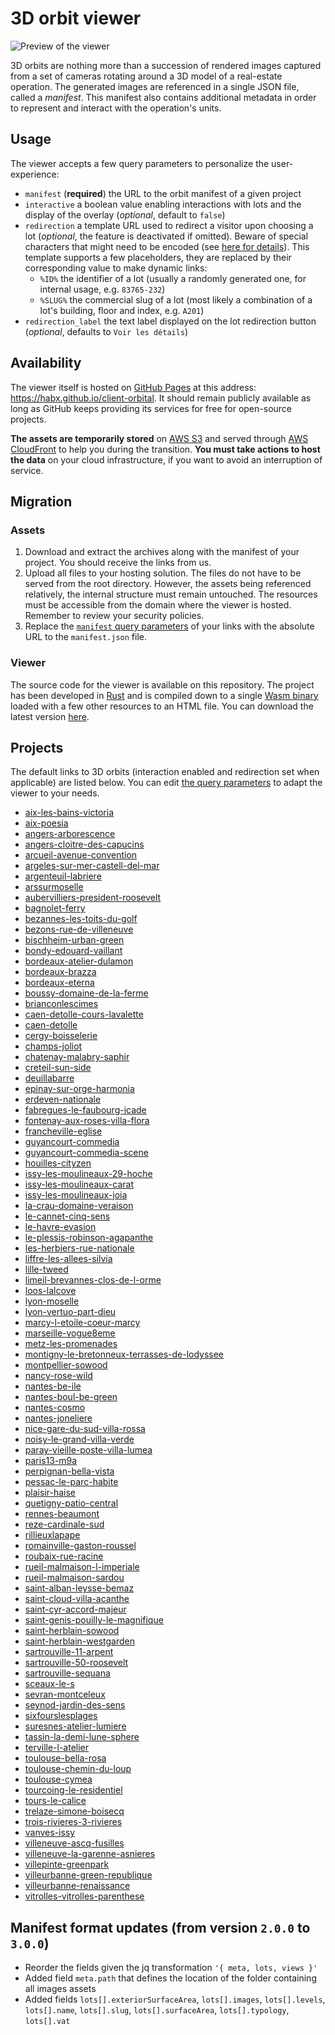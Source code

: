# 3D orbit viewer

![Preview of the viewer](public/preview.gif?raw=true)

3D orbits are nothing more than a succession of rendered images captured from a set of cameras rotating around a 3D model of a real-estate operation.
The generated images are referenced in a single JSON file, called a _manifest_. This manifest also contains additional metadata in order to represent and interact with the operation's units.

## Usage

The viewer accepts a few query parameters to personalize the user-experience:
- `manifest` (**required**) the URL to the orbit manifest of a given project
- `interactive` a boolean value enabling interactions with lots and the display of the overlay (_optional_, default to `false`)
- `redirection` a template URL used to redirect a visitor upon choosing a lot (_optional_, the feature is deactivated if omitted). Beware of special characters that might need to be encoded (see [here for details](https://developer.mozilla.org/en-US/docs/Web/JavaScript/Reference/Global_Objects/encodeURIComponent)). This template supports a few placeholders, they are replaced by their corresponding value to make dynamic links:
	- `%ID%` the identifier of a lot (usually a randomly generated one, for internal usage, e.g. `83765-232`)
	- `%SLUG%` the commercial slug of a lot (most likely a combination of a lot's building, floor and index, e.g. `A201`)
- `redirection_label` the text label displayed on the lot redirection button (_optional_, defaults to `Voir les détails`)

## Availability

The viewer itself is hosted on [GitHub Pages](https://pages.github.com) at this address: https://habx.github.io/client-orbital. It should remain publicly available as long as GitHub keeps providing its services for free for open-source projects.

**The assets are temporarily stored** on [AWS S3](https://aws.amazon.com/s3) and served through [AWS CloudFront](https://aws.amazon.com/cloudfront) to help you during the transition. **You must take actions to host the data** on your cloud infrastructure, if you want to avoid an interruption of service.

## Migration

### Assets

1. Download and extract the archives along with the manifest of your project. You should receive the links from us.
2. Upload all files to your hosting solution. The files do not have to be served from the root directory. However, the assets being referenced relatively, the internal structure must remain untouched. The resources must be accessible from the domain where the viewer is hosted. Remember to review your security policies.
3. Replace the [`manifest` query parameters](#usage) of your links with the absolute URL to the `manifest.json` file.

### Viewer

The source code for the viewer is available on this repository. The project has been developed in [Rust](https://www.rust-lang.org) and is compiled down to a single [Wasm binary](https://webassembly.org/) loaded with a few other resources to an HTML file. You can download the latest version [here](https://github.com/habx/client-orbital/releases/download/1.0.0/pages.zip).

## Projects

The default links to 3D orbits (interaction enabled and redirection set when applicable) are listed below. You can edit [the query parameters](#usage) to adapt the viewer to your needs.

- [aix-les-bains-victoria](https://habx.github.io/client-orbital?manifest=data/aix-les-bains-victoria.json&interactive=true&redirection=https%3A%2F%2Fwww.icade-immobilier.com/programmes-immobiliers-neufs-aix-les-bains/so--victoria-,p74771%23%ID%)
- [aix-poesia](https://habx.github.io/client-orbital?manifest=data/aix-poesia.json&interactive=true)
- [angers-arborescence](https://habx.github.io/client-orbital?manifest=data/angers-arborescence.json&interactive=true)
- [angers-cloitre-des-capucins](https://habx.github.io/client-orbital?manifest=data/angers-cloitre-des-capucins.json&interactive=true)
- [arcueil-avenue-convention](https://habx.github.io/client-orbital?manifest=data/arcueil-avenue-convention.json&interactive=true&redirection=https%3A%2F%2Farcueil-3f.fr%2Fplan%2FLOT%25SLUG%25.pdf)
- [argeles-sur-mer-castell-del-mar](https://habx.github.io/client-orbital?manifest=data/argeles-sur-mer-castell-del-mar.json)
- [argenteuil-labriere](https://habx.github.io/client-orbital?manifest=data/argenteuil-labriere.json&interactive=true&redirection=https%3A%2F%2Fwww.icade-immobilier.com%2Fprogrammes-immobiliers-neufs-argenteuil%2Fvilla-nymphea%2Cp33781%23%25ID%25)
- [arssurmoselle](https://habx.github.io/client-orbital?manifest=data/arssurmoselle.json&interactive=true&redirection=https%3A%2F%2Fwww.icade-immobilier.com%2Fprogrammes-immobiliers-neufs-ars-sur-moselle%2Fparenthese%2Cp98691%23%25ID%25)
- [aubervilliers-president-roosevelt](https://habx.github.io/client-orbital?manifest=data/aubervilliers-president-roosevelt.json&interactive=true&redirection=https%3A%2F%2Fwww.icade-immobilier.com%2Fprogrammes-immobiliers-neufs-aubervilliers%2Fvilla-eleanor%2Cp33361%23%25ID%25)
- [bagnolet-ferry](https://habx.github.io/client-orbital?manifest=data/bagnolet-ferry.json&interactive=true)
- [bezannes-les-toits-du-golf](https://habx.github.io/client-orbital?manifest=data/bezannes-les-toits-du-golf.json&interactive=true)
- [bezons-rue-de-villeneuve](https://habx.github.io/client-orbital?manifest=data/bezons-rue-de-villeneuve.json&interactive=true&redirection=https%3A%2F%2Fwww.quanim.fr%2Fprogrammes%2Fdeuil-la-barre-le-winston%2F%23popin-program-form)
- [bischheim-urban-green](https://habx.github.io/client-orbital?manifest=data/bischheim-urban-green.json&interactive=true&redirection=https%3A%2F%2Fwww.icade-immobilier.com%2Fprogrammes-immobiliers-neufs-bischheim%2Furban-green%2Cp88381%23%25ID%25)
- [bondy-edouard-vaillant](https://habx.github.io/client-orbital?manifest=data/bondy-edouard-vaillant.json&interactive=true&redirection=https%3A%2F%2Fwww.icade-immobilier.com%2Fprogrammes-immobiliers-neufs-bondy%2Fles-jardins-de-beauvoir%2Cp86841%23%25ID%25)
- [bordeaux-atelier-dulamon](https://habx.github.io/client-orbital?manifest=data/bordeaux-atelier-dulamon.json&interactive=true)
- [bordeaux-brazza](https://habx.github.io/client-orbital?manifest=data/bordeaux-brazza.json&interactive=true)
- [bordeaux-eterna](https://habx.github.io/client-orbital?manifest=data/bordeaux-eterna.json&interactive=true)
- [boussy-domaine-de-la-ferme](https://habx.github.io/client-orbital?manifest=data/boussy-domaine-de-la-ferme.json&interactive=true&redirection=https%3A%2F%2Fwww.icade-immobilier.com%2Fprogrammes-immobiliers-neufs-boussy-saint-antoine%2Fle-domaine-de-la-ferme%2Cp33801%23%25ID%25)
- [brianconlescimes](https://habx.github.io/client-orbital?manifest=data/brianconlescimes.json&interactive=true&redirection=https%3A%2F%2Fwww.icade-immobilier.com%2Fprogrammes-immobiliers-neufs-briancon%2Fles-cimes%2Cp47231%23%25ID%25)
- [caen-detolle-cours-lavalette](https://habx.github.io/client-orbital?manifest=data/caen-detolle-cours-lavalette.json&interactive=true&redirection=https%3A%2F%2Fwww.icade-immobilier.com%2Fprogrammes-immobiliers-neufs-caen%2Fcours-lavalette%2Cp72282%23%25ID%25)
- [caen-detolle](https://habx.github.io/client-orbital?manifest=data/caen-detolle.json&interactive=true&redirection=https%3A%2F%2Fwww.icade-immobilier.com%2Fprogrammes-immobiliers-neufs-caen%2Fjardins-lavalette%2Cp72281%23%25ID%25)
- [cergy-boisselerie](https://habx.github.io/client-orbital?manifest=data/cergy-boisselerie.json&interactive=true)
- [champs-joliot](https://habx.github.io/client-orbital?manifest=data/champs-joliot.json&interactive=true)
- [chatenay-malabry-saphir](https://habx.github.io/client-orbital?manifest=data/chatenay-malabry-saphir.json&interactive=true&redirection=https%3A%2F%2Fwww.icade-immobilier.com%2Fprogrammes-immobiliers-neufs-chatenay-malabry%2Fsaphir%2Cp67845%23%25ID%25)
- [creteil-sun-side](https://habx.github.io/client-orbital?manifest=data/creteil-sun-side.json&interactive=true)
- [deuillabarre](https://habx.github.io/client-orbital?manifest=data/deuillabarre.json&interactive=true&redirection=https%3A%2F%2Fwww.quanim.fr%2Fprogrammes%2Fdeuil-la-barre-le-winston%2F%23popin-program-form)
- [epinay-sur-orge-harmonia](https://habx.github.io/client-orbital?manifest=data/epinay-sur-orge-harmonia.json&interactive=true&redirection=https%3A%2F%2Fwww.icade-immobilier.com%2Fprogrammes-immobiliers-neufs-epinay-sur-orge%2Fharmonia%2Cp30361%23%25ID%25)
- [erdeven-nationale](https://habx.github.io/client-orbital?manifest=data/erdeven-nationale.json&interactive=true&redirection=https%3A%2F%2Fwww.icade-immobilier.com%2Fprogrammes-immobiliers-neufs-erdeven%2Fora%2Cp99961%23%25ID%25)
- [fabregues-le-faubourg-icade](https://habx.github.io/client-orbital?manifest=data/fabregues-le-faubourg-icade.json&interactive=true&redirection=https%3A%2F%2Fwww.icade-immobilier.com%2Fprogrammes-immobiliers-neufs-fabregues%2Fle-faubourg%2Cp79121%23%25ID%25)
- [fontenay-aux-roses-villa-flora](https://habx.github.io/client-orbital?manifest=data/fontenay-aux-roses-villa-flora.json&interactive=true&redirection=https%3A%2F%2Fwww.icade-immobilier.com%2Fprogrammes-immobiliers-neufs-fontenay-aux-roses%2Fvilla-flora%2Cp91171%23%25ID%25)
- [francheville-eglise](https://habx.github.io/client-orbital?manifest=data/francheville-eglise.json&interactive=true)
- [guyancourt-commedia](https://habx.github.io/client-orbital?manifest=data/guyancourt-commedia.json&interactive=true)
- [guyancourt-commedia-scene](https://habx.github.io/client-orbital?manifest=data/guyancourt-commedia-scene.json&interactive=true)
- [houilles-cityzen](https://habx.github.io/client-orbital?manifest=data/houilles-cityzen.json&interactive=true)
- [issy-les-moulineaux-29-hoche](https://habx.github.io/client-orbital?manifest=data/issy-les-moulineaux-29-hoche.json&interactive=true)
- [issy-les-moulineaux-carat](https://habx.github.io/client-orbital?manifest=data/issy-les-moulineaux-carat.json&interactive=true&redirection=https%3A%2F%2Fwww.icade-immobilier.com%2Fprogrammes-immobiliers-neufs-issy-les-moulineaux%2Fcarat%2Cp89711%23%25ID%25)
- [issy-les-moulineaux-joia](https://habx.github.io/client-orbital?manifest=data/issy-les-moulineaux-joia.json&interactive=true)
- [la-crau-domaine-veraison](https://habx.github.io/client-orbital?manifest=data/la-crau-domaine-veraison.json&interactive=true&redirection=https%3A%2F%2Fdomaineveraisonlacrau.fr%2Fcontact%2F)
- [le-cannet-cinq-sens](https://habx.github.io/client-orbital?manifest=data/le-cannet-cinq-sens.json&interactive=true&redirection=https%3A%2F%2Fwww.icade-immobilier.com%2Fprogrammes-immobiliers-neufs-le-cannet%2Fcinq-sens%2Cp60801%23%25ID%25)
- [le-havre-evasion](https://habx.github.io/client-orbital?manifest=data/le-havre-evasion.json&interactive=true&redirection=https%3A%2F%2Fwww.icade-immobilier.com%2Fprogrammes-immobiliers-neufs-le-havre%2Fevasion%2Cp90324%3F%23%25ID%25)
- [le-plessis-robinson-agapanthe](https://habx.github.io/client-orbital?manifest=data/le-plessis-robinson-agapanthe.json&interactive=true&redirection=https%3A%2F%2Fwww.quartus-residentiel.fr%2Fappartement%2Fle-plessis-robinson-13481-%25SLUG%25)
- [les-herbiers-rue-nationale](https://habx.github.io/client-orbital?manifest=data/les-herbiers-rue-nationale.json&interactive=true&redirection=https%3A%2F%2Fwww.icade-immobilier.com%2Fprogrammes-immobiliers-neufs-les-herbiers%2Fjardin-des-arts%2Cp99571%23%25ID%25)
- [liffre-les-allees-silvia](https://habx.github.io/client-orbital?manifest=data/liffre-les-allees-silvia.json&interactive=true)
- [lille-tweed](https://habx.github.io/client-orbital?manifest=data/lille-tweed.json&interactive=true)
- [limeil-brevannes-clos-de-l-orme](https://habx.github.io/client-orbital?manifest=data/limeil-brevannes-clos-de-l-orme.json&interactive=true&redirection=https%3A%2F%2Fwww.quartus-residentiel.fr%2Fappartement%2Flimeil-brevannes-19811-%25SLUG%25)
- [loos-lalcove](https://habx.github.io/client-orbital?manifest=data/loos-lalcove.json&interactive=true)
- [lyon-moselle](https://habx.github.io/client-orbital?manifest=data/lyon-moselle.json&interactive=true)
- [lyon-vertuo-part-dieu](https://habx.github.io/client-orbital?manifest=data/lyon-vertuo-part-dieu.json)
- [marcy-l-etoile-coeur-marcy](https://habx.github.io/client-orbital?manifest=data/marcy-l-etoile-coeur-marcy.json&interactive=true&redirection=https%3A%2F%2Fwww.icade-immobilier.com%2Fprogrammes-immobiliers-neufs-marcy-l-etoile%2Fcoeur-marcy-%2Cp91261%23%25ID%25)
- [marseille-vogue8eme](https://habx.github.io/client-orbital?manifest=data/marseille-vogue8eme.json&interactive=true&redirection=https%3A%2F%2Fwww.quartus-residentiel.fr%2Fappartement%2Fmarseille-17921-%25SLUG%25)
- [metz-les-promenades](https://habx.github.io/client-orbital?manifest=data/metz-les-promenades.json&interactive=true&redirection=https%3A%2F%2Fwww.icade-immobilier.com%2Fprogrammes-immobiliers-neufs-metz%2Fles-promenades-%2Cp99901%23%25ID%25)
- [montigny-le-bretonneux-terrasses-de-lodyssee](https://habx.github.io/client-orbital?manifest=data/montigny-le-bretonneux-terrasses-de-lodyssee.json&interactive=true&redirection=https%3A%2F%2Fwww.quanim.fr%2Fprogrammes%2Fdeuil-la-barre-le-winston%2F%23popin-program-form)
- [montpellier-sowood](https://habx.github.io/client-orbital?manifest=data/montpellier-sowood.json&interactive=true&redirection=https%3A%2F%2Fwww.icade-immobilier.com%2Fprogrammes-immobiliers-neufs-montpellier%2Fso-wood%2Cp89921%23%25ID%25)
- [nancy-rose-wild](https://habx.github.io/client-orbital?manifest=data/nancy-rose-wild.json&interactive=true&redirection=https%3A%2F%2Fwww.icade-immobilier.com%2Fprogrammes-immobiliers-neufs-nancy%2Frose-wild%2Cp92251%23%25ID%25)
- [nantes-be-ile](https://habx.github.io/client-orbital?manifest=data/nantes-be-ile.json&interactive=true&redirection=https%3A%2F%2Fwww.icade-immobilier.com%2Fprogrammes-immobiliers-neufs-nantes%2Fbe-ile%2Cp87542%23%25ID%25)
- [nantes-boul-be-green](https://habx.github.io/client-orbital?manifest=data/nantes-boul-be-green.json&interactive=true&redirection=https%3A%2F%2Fwww.icade-immobilier.com%2Fprogrammes-immobiliers-neufs-nantes%2Fbe-green%2Cp87543%3F%23%25ID%25)
- [nantes-cosmo](https://habx.github.io/client-orbital?manifest=data/nantes-cosmo.json&interactive=true)
- [nantes-joneliere](https://habx.github.io/client-orbital?manifest=data/nantes-joneliere.json&interactive=true&redirection=https%3A%2F%2Fwww.icade-immobilier.com%2Fprogrammes-immobiliers-neufs-nantes%2Fvillas-erdre%2Cp93891%23%25ID%25)
- [nice-gare-du-sud-villa-rossa](https://habx.github.io/client-orbital?manifest=data/nice-gare-du-sud-villa-rossa.json&interactive=true&redirection=https%3A%2F%2Fwww.icade-immobilier.com%2Fprogrammes-immobiliers-neufs-nice%2Fgare-du-sud---villa-rossa%2Cp46011%23%25ID%25)
- [noisy-le-grand-villa-verde](https://habx.github.io/client-orbital?manifest=data/noisy-le-grand-villa-verde.json&interactive=true&redirection=https%3A%2F%2Fwww.icade-immobilier.com%2Fprogrammes-immobiliers-neufs-noisy-le-grand%2Fvilla-verde%2Cp80971%23%25ID%25)
- [paray-vieille-poste-villa-lumea](https://habx.github.io/client-orbital?manifest=data/paray-vieille-poste-villa-lumea.json&interactive=true&redirection=https%3A%2F%2Fwww.icade-immobilier.com%2Fprogrammes-immobiliers-neufs-paray-vieille-poste%2Fvilla-lumea%2Cp40831%23%25ID%25)
- [paris13-m9a](https://habx.github.io/client-orbital?manifest=data/paris13-m9a.json&interactive=true)
- [perpignan-bella-vista](https://habx.github.io/client-orbital?manifest=data/perpignan-bella-vista.json&interactive=true&redirection=https%3A%2F%2Fwww.icade-immobilier.com%2Fprogrammes-immobiliers-neufs-perpignan%2Fbella-vista-%2Cp94081%23%25ID%25)
- [pessac-le-parc-habite](https://habx.github.io/client-orbital?manifest=data/pessac-le-parc-habite.json&interactive=true)
- [plaisir-haise](https://habx.github.io/client-orbital?manifest=data/plaisir-haise.json&interactive=true&redirection=https%3A%2F%2Fresidence-pietra.fr%2Fplan%2FLOT%25SLUG%25.pdf)
- [quetigny-patio-central](https://habx.github.io/client-orbital?manifest=data/quetigny-patio-central.json&interactive=true&redirection=https%3A%2F%2Fwww.icade-immobilier.com%2Fprogrammes-immobiliers-neufs-quetigny%2Fpatio-central%2Cp58431%23%25ID%25)
- [rennes-beaumont](https://habx.github.io/client-orbital?manifest=data/rennes-beaumont.json&interactive=true)
- [reze-cardinale-sud](https://habx.github.io/client-orbital?manifest=data/reze-cardinale-sud.json&interactive=true)
- [rillieuxlapape](https://habx.github.io/client-orbital?manifest=data/rillieuxlapape.json&interactive=true&redirection=https%3A%2F%2Fwww.quartus-residentiel.fr%2Fappartement%2Frillieux-la-pape-21201-%25SLUG%25)
- [romainville-gaston-roussel](https://habx.github.io/client-orbital?manifest=data/romainville-gaston-roussel.json&interactive=true&redirection=https%3A%2F%2Fwww.icade-immobilier.com%2Fprogrammes-immobiliers-neufs-romainville%2Fhortea%2Cp79111%23%25ID%25)
- [roubaix-rue-racine](https://habx.github.io/client-orbital?manifest=data/roubaix-rue-racine.json&interactive=true&redirection=https%3A%2F%2Fwww.icade-immobilier.com%2Fprogrammes-immobiliers-neufs-roubaix%2Fprelude%2Cp40371%23%25ID%25)
- [rueil-malmaison-l-imperiale](https://habx.github.io/client-orbital?manifest=data/rueil-malmaison-l-imperiale.json&interactive=true)
- [rueil-malmaison-sardou](https://habx.github.io/client-orbital?manifest=data/rueil-malmaison-sardou.json&interactive=true&redirection=https%3A%2F%2Fwww.icade-immobilier.com%2Fprogrammes-immobiliers-neufs-rueil-malmaison%2Fvilla-tosca%2Cp32601%23%25ID%25)
- [saint-alban-leysse-bemaz](https://habx.github.io/client-orbital?manifest=data/saint-alban-leysse-bemaz.json&interactive=true)
- [saint-cloud-villa-acanthe](https://habx.github.io/client-orbital?manifest=data/saint-cloud-villa-acanthe.json&interactive=true&redirection=https%3A%2F%2Fwww.promodim.fr%2Fcontact%2F)
- [saint-cyr-accord-majeur](https://habx.github.io/client-orbital?manifest=data/saint-cyr-accord-majeur.json&interactive=true)
- [saint-genis-pouilly-le-magnifique](https://habx.github.io/client-orbital?manifest=data/saint-genis-pouilly-le-magnifique.json&interactive=true&redirection=https%3A%2F%2Fwww.icade-immobilier.com%2Fprogrammes-immobiliers-neufs-saint-genis-pouilly%2Fle-magnifique%2Cp88481%23%25ID%25)
- [saint-herblain-sowood](https://habx.github.io/client-orbital?manifest=data/saint-herblain-sowood.json&interactive=true&redirection=https%3A%2F%2Fsowood-stherblain.fr%2F%23contacteznous)
- [saint-herblain-westgarden](https://habx.github.io/client-orbital?manifest=data/saint-herblain-westgarden.json&interactive=true&redirection=https%3A%2F%2Fwww.icade-immobilier.com%2Fprogrammes-immobiliers-neufs-saint-herblain%2Fwest-garden%2Cp84371%3F%23%25ID%25)
- [sartrouville-11-arpent](https://habx.github.io/client-orbital?manifest=data/sartrouville-11-arpent.json&interactive=true&redirection=https%3A%2F%2Fwww.quartus-residentiel.fr%2Fappartement%2Fsartrouville-08021-%25SLUG%25)
- [sartrouville-50-roosevelt](https://habx.github.io/client-orbital?manifest=data/sartrouville-50-roosevelt.json&interactive=true&redirection=https%3A%2F%2Fwww.icade-immobilier.com%2Fprogrammes-immobiliers-neufs-sartrouville%2Fsequana%2Cp95301%3F%23%25ID%25)
- [sartrouville-sequana](https://habx.github.io/client-orbital?manifest=data/sartrouville-sequana.json&interactive=true&redirection=https%3A%2F%2Fwww.icade-immobilier.com%2Fprogrammes-immobiliers-neufs-sartrouville%2Fsequana%2Cp95301%23%25ID%25)
- [sceaux-le-s](https://habx.github.io/client-orbital?manifest=data/sceaux-le-s.json&interactive=true)
- [sevran-montceleux](https://habx.github.io/client-orbital?manifest=data/sevran-montceleux.json&interactive=true)
- [seynod-jardin-des-sens](https://habx.github.io/client-orbital?manifest=data/seynod-jardin-des-sens.json&interactive=true&redirection=https%3A%2F%2Fwww.icade-immobilier.com%2Fprogrammes-immobiliers-neufs-annecy%2Fjardin-des-sens%2Cp37301%23%25ID%25)
- [sixfourslesplages](https://habx.github.io/client-orbital?manifest=data/sixfourslesplages.json&interactive=true&redirection=https%3A%2F%2Fwww.icade-immobilier.com%2Fprogrammes-immobiliers-neufs-six-fours-les-plages%2Fla-reserve%2Cp80481%23%25ID%25)
- [suresnes-atelier-lumiere](https://habx.github.io/client-orbital?manifest=data/suresnes-atelier-lumiere.json&interactive=true&redirection=https%3A%2F%2Fwww.icade-immobilier.com%2Fprogrammes-immobiliers-neufs-suresnes%2Fatelier-lumiere-%2Cp83981%23%25ID%25)
- [tassin-la-demi-lune-sphere](https://habx.github.io/client-orbital?manifest=data/tassin-la-demi-lune-sphere.json&interactive=true)
- [terville-l-atelier](https://habx.github.io/client-orbital?manifest=data/terville-l-atelier.json&interactive=true&redirection=https%3A%2F%2Fwww.icade-immobilier.com%2Fprogrammes-immobiliers-neufs-terville%2Fl-atelier%2Cp93171%23%25ID%25)
- [toulouse-bella-rosa](https://habx.github.io/client-orbital?manifest=data/toulouse-bella-rosa.json&interactive=true&redirection=https%3A%2F%2Fwww.icade-immobilier.com%2Fprogrammes-immobiliers-neufs-toulouse%2Fbella-rosa%2Cp55301%23%25ID%25)
- [toulouse-chemin-du-loup](https://habx.github.io/client-orbital?manifest=data/toulouse-chemin-du-loup.json&interactive=true&redirection=https%3A%2F%2Fwww.icade-immobilier.com%2Fprogrammes-immobiliers-neufs-toulouse%2Fokami%2Cp69701%23%25ID%25)
- [toulouse-cymea](https://habx.github.io/client-orbital?manifest=data/toulouse-cymea.json&interactive=true&redirection=https%3A%2F%2Fwww.icade-immobilier.com%2Fprogrammes-immobiliers-neufs-toulouse%2Fcymea%2Cp66271%23%25ID%25)
- [tourcoing-le-residentiel](https://habx.github.io/client-orbital?manifest=data/tourcoing-le-residentiel.json&interactive=true&redirection=https%3A%2F%2Fwww.icade-immobilier.com%2Fprogrammes-immobiliers-neufs-tourcoing%2Fle-residentiel%2Cp78631%23%25ID%25)
- [tours-le-calice](https://habx.github.io/client-orbital?manifest=data/tours-le-calice.json&interactive=true)
- [trelaze-simone-boisecq](https://habx.github.io/client-orbital?manifest=data/trelaze-simone-boisecq.json&interactive=true&redirection=https%3A%2F%2Fwww.icade-immobilier.com%2Fprogrammes-immobiliers-neufs-trelaze%2Fateliers-lucina%2Cp34942%23%25ID%25)
- [trois-rivieres-3-rivieres](https://habx.github.io/client-orbital?manifest=data/trois-rivieres-3-rivieres.json&interactive=true&redirection=https%3A%2F%2Fwww.icade-immobilier.com%2Fprogrammes-immobiliers-neufs-trois-rivieres%2Fozalee%2Cp54021%23%25ID%25)
- [vanves-issy](https://habx.github.io/client-orbital?manifest=data/vanves-issy.json&interactive=true)
- [villeneuve-ascq-fusilles](https://habx.github.io/client-orbital?manifest=data/villeneuve-ascq-fusilles.json&interactive=true&redirection=https%3A%2F%2Fwww.icade-immobilier.com%2Fprogrammes-immobiliers-neufs-villeneuve-d-ascq%2Fle-cedre-d-ascq%2Cp43571%23%25ID%25)
- [villeneuve-la-garenne-asnieres](https://habx.github.io/client-orbital?manifest=data/villeneuve-la-garenne-asnieres.json&interactive=true&redirection=https%3A%2F%2Fwww.icade-immobilier.com%2Fprogrammes-immobiliers-neufs-villeneuve-la-garenne%2Fvilla-en-seine%2Cp30341%23%25ID%25)
- [villepinte-greenpark](https://habx.github.io/client-orbital?manifest=data/villepinte-greenpark.json&interactive=true&redirection=https%3A%2F%2Fwww.icade-immobilier.com%2Fprogrammes-immobiliers-neufs-villepinte%2Fgreen-park%2Cp89001%23%25ID%25)
- [villeurbanne-green-republique](https://habx.github.io/client-orbital?manifest=data/villeurbanne-green-republique.json&interactive=true&redirection=https%3A%2F%2Fwww.icade-immobilier.com%2Fprogrammes-immobiliers-neufs-villeurbanne%2Fgreen-republique%2Cp57561%23%25ID%25)
- [villeurbanne-renaissance](https://habx.github.io/client-orbital?manifest=data/villeurbanne-renaissance.json&interactive=true&redirection=https%3A%2F%2Fwww.icade-immobilier.com%2Fprogrammes-immobiliers-neufs-villeurbanne%2Frenaissance%2Cp84051%23%25ID%25)
- [vitrolles-vitrolles-parenthese](https://habx.github.io/client-orbital?manifest=data/vitrolles-vitrolles-parenthese.json&interactive=true&redirection=https%3A%2F%2Fwww.quartus-residentiel.fr%2Fappartement%2Fvitrolles-19851-%25SLUG%25)

## Manifest format updates (from version `2.0.0` to `3.0.0`)

- Reorder the fields given the jq transformation `'{ meta, lots, views }'`
- Added field `meta.path` that defines the location of the folder containing all images assets
- Added fields `lots[].exteriorSurfaceArea`, `lots[].images`, `lots[].levels`, `lots[].name`, `lots[].slug`, `lots[].surfaceArea`, `lots[].typology`, `lots[].vat`
